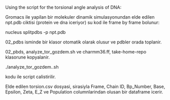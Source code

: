 Using the script for the torsional angle analysis of DNA:

Gromacs ile yapilan bir molekuler dinamik simulasyonundan elde edilen npt.pdb ciktisi (protein ve dna iceriyor) su kod ile frame by frame bolunur:

nucleus splitpdbs -p npt.pdb

02_pdbs isminde bir klasor otomatik olarak olusur ve pdbler orada toplanir. 

02_pbds, analyze_tor_gozdem.sh ve charmm36.ff, take-home-repo klasorune kopyalanir. 

./analyze_tor_gozdem..sh
 
kodu ile script calistirilir. 

Elde edilen torsion.csv dosyasi, sirasiyla Frame, Chain ID, Bp_Number, Base, Epsilon, Zeta, E_Z ve Population columnlarindan olusan bir dataframe icerir. 


